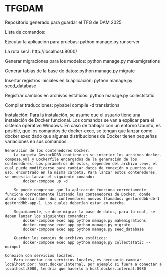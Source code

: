 # TFGDAM
Repositorio generado para guardar el TFG de DAM 2025

Lista de comandos:

Ejecutar la aplicación para pruebas:
    python manage.py runserver

La ruta será: http://localhost:8000/

Generar migraciones para los modelos:
    python manage.py makemigrations

Generar tablas de la base de datos:
    python manage.py migrate

Insertar registros iniciales en la aplicación:
    python manage.py seed_database

Registrar cambios en archivos estáticos:
    python manage.py collectstatic

Compilar traducciones:
    pybabel compile -d translations

Instalación:
    Para la instalación, se asume que el usuario tiene una instalación de Docker funcional. Los comandos se van a explicar para el sistema operativo Windows. En caso de trabajar con un entorno Ubuntu, es posible, que los comandos de docker-exec, se tengan que lanzar como docker exec dado que algunas distribuciones de Docker tienen pequeñas variaciones en sus comandos.

    Generación de los contenedores Docker:
        La carpeta GestorDDBB contiene en su interior los archivos docker-compose.yml y Dockerfile encargados de la generación de los contenedores. Los parámetros de estos, dependen del archivo .env, el cual puede modificarse para cambiar datos de conexión o puertos de uso, encontrado en la misma carpeta. Para lanzar estos contenedores, se necesita lanzar el siguiente comando:
            docker-compose up -d
        
        Se puede comprobar que la aplicación funciona correctamente funciona correctamente listando los contenedores de Docker, donde ahora debería haber dos contenedores nuevos llamados: gestorddbb-db-1 gestorddbb-app-1. Los cuales deberían estar en marcha.

        Seguidamente, se debe migrar la base de datos, para lo cual, se deben lanzar los siguientes comandos:
            docker-compose exec app python manage.py makemigrations
            docker-compose exec app python manage.py migrate
            docker-compose exec app python manage.py seed_database
        
        Guardar los cambios de archivos estáticos:
            docker-compose exec app python manage.py collectstatic --noinput
    
    Conexión con servicios locales:
        Para conectar con servicios locales, es necesario cambiar localhost por: host.docker.internal, por ejemplo si fuera a conectar a localhost:8080, tendría que hacerlo a host.docker.internal:8080